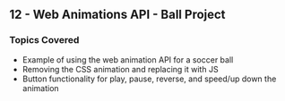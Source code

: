 ## 12 - Web Animations API - Ball Project

### Topics Covered

- Example of using the web animation API for a soccer ball
- Removing the CSS animation and replacing it with JS
- Button functionality for play, pause, reverse, and speed/up down the animation
